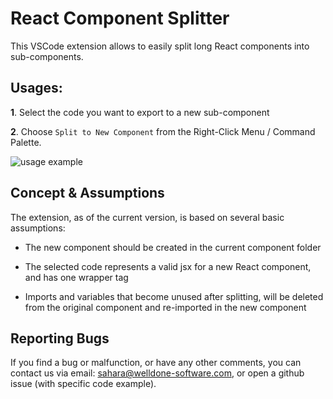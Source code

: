 # React Component Splitter

This VSCode extension allows to easily split long React components into sub-components.

## Usages:

**1**. Select the code you want to export to a new sub-component

**2**. Choose  `Split to New Component`  from the Right-Click Menu / Command Palette.

![usage example](https://raw.githubusercontent.com/welldone-software/react-component-splitter/master/images/example.gif)


## Concept & Assumptions

The extension, as of the current version, is based on several basic assumptions:

- The new component should be created in the current component folder

- The selected code represents a valid jsx for a new React component, and has one wrapper tag

- Imports and variables that become unused after splitting, will be deleted from the original component and re-imported in the new component

## Reporting Bugs

If you find a bug or malfunction, or have any other comments, you can contact us via email: sahara@welldone-software.com, or open a github issue (with specific code example).
